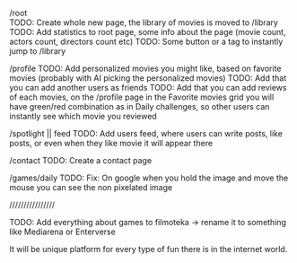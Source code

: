/root  
 TODO: Create whole new page, the library of movies is moved to /library
TODO: Add statistics to root page, some info about the page (movie count, actors count, directors count etc)
TODO: Some button or a tag to instantly jump to /library

/profile
TODO: Add personalized movies you might like, based on favorite movies (probably with AI picking the personalized movies)
TODO: Add that you can add another users as friends
TODO: Add that you can add reviews of each movies, on the /profile page in the Favorite movies grid you will have green/red combination as in Daily challenges, so other users can instantly see which movie you reviewed

/spotlight || feed
TODO: Add users feed, where users can write posts, like posts, or even when they like movie it will appear there

/contact
TODO: Create a contact page

/games/daily
TODO: Fix: On google when you hold the image and move the mouse you can see the non pixelated image

////////////////

TODO: Add everything about games to filmoteka -> rename it to something like Mediarena or Enterverse

It will be unique platform for every type of fun there is in the internet world. 